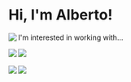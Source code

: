 # Hi, I'm Alberto!

<div>
  <img align="left" src="https://github-readme-stats.vercel.app/api/top-langs/?username=albertoyg&layout=compact" />
</div>

I'm interested in working with...

<div>
    
  <img align="left" src="https://img.shields.io/badge/Next-black?style=for-the-badge&logo=next.js&logoColor=white" />
  <img src="https://img.shields.io/badge/node.js-6DA55F?style=for-the-badge&logo=node.js&logoColor=white" />
  <br/><br/>
  <img align="left" src="https://img.shields.io/badge/react-%2320232a.svg?style=for-the-badge&logo=react&logoColor=%2361DAFB" />
  <img src="https://img.shields.io/badge/SASS-hotpink.svg?style=for-the-badge&logo=SASS&logoColor=white" />
</div>
